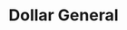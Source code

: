 ---
title: "Dollar General"
url: /elizabethtown/dollar-general-south-mulberry-street/
shop: variety store
---